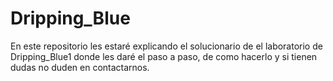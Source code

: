 # Dripping_Blue
En este repositorio les estaré explicando el solucionario de el laboratorio de Dripping_Blue1 donde les daré el paso a paso, de como hacerlo y si tienen dudas no duden en contactarnos.
